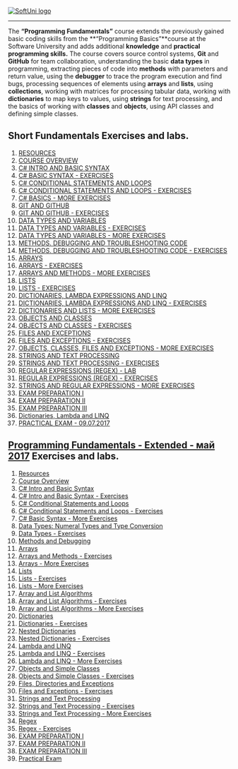 <a href="https://softuni.bg/trainings/courses" rel="Courses">  ![SoftUni logo][logo] <a/>

[logo]: http://innovationstarterbox.bg/wp-content/uploads/2016/05/Softuni_logo_trasparent.png "Logo Title Text 2"

---
The **“Programming Fundamentals”** course extends the previously gained basic coding skills from the **“Programming Basics”**course at the Software University and adds additional **knowledge** and **practical programming skills.**
The course covers source control systems, **Git** and **GitHub** for team collaboration, understanding the basic **data types** in programming, extracting pieces of code into **methods** with parameters and return value, using the **debugger** to trace the program execution and find bugs, processing sequences of elements using **arrays** and **lists**, using  **collections**, working with matrices for processing tabular data, working with **dictionaries** to map keys to values, using **strings** for text processing, and the basics of working with **classes** and **objects**, using API classes and defining simple classes.
## <b>Short Fundamentals</b> Exercises and labs.
1. <a href="https://github.com/Tuscann/Programming-Fundamentals-2017/tree/master/01.Short%20Fundamentals/01.RESOURCES" > RESOURCES </a> 
2. <a href="https://github.com/Tuscann/Programming-Fundamentals-2017/tree/master/01.Short%20Fundamentals/02.COURSE%20OVERVIEW" > COURSE OVERVIEW </a> 
3. <a href="https://github.com/Tuscann/Programming-Fundamentals-2017/tree/master/01.Short%20Fundamentals/03.C%23%20INTRO%20AND%20BASIC%20SYNTAX" > C# INTRO AND BASIC SYNTAX </a> 
4. <a href="https://github.com/Tuscann/Programming-Fundamentals-2017/tree/master/01.Short%20Fundamentals/04.C%23%20BASIC%20SYNTAX%20-%20EXERCISES" > C# BASIC SYNTAX - EXERCISES </a> 
5. <a href="https://github.com/Tuscann/Programming-Fundamentals-2017/tree/master/01.Short%20Fundamentals/05.C%23%20CONDITIONAL%20STATEMENTS%20AND%20LOOPS" >C# CONDITIONAL STATEMENTS AND LOOPS </a> 
6. <a href="https://github.com/Tuscann/Programming-Fundamentals-2017/tree/master/01.Short%20Fundamentals/06.C%23%20CONDITIONAL%20STATEMENTS%20AND%20LOOPS%20-%20EXERCISES" > C# CONDITIONAL STATEMENTS AND LOOPS - EXERCISES </a>
7. <a href="https://github.com/Tuscann/Programming-Fundamentals-2017/tree/master/01.Short%20Fundamentals/07.C%23%20BASICS%20-%20MORE%20EXERCISES"> C# BASICS - MORE EXERCISES </a>
8. <a href="https://github.com/Tuscann/Programming-Fundamentals-2017/tree/master/01.Short%20Fundamentals/08.GIT%20AND%20GITHUB"> GIT AND GITHUB </a>
9. <a href="https://github.com/Tuscann/Programming-Fundamentals-2017/tree/master/01.Short%20Fundamentals/09.Git%20and%20Github%20-%20Exercises"> GIT AND GITHUB - EXERCISES </a>
10. <a href="https://github.com/Tuscann/Programming-Fundamentals-2017/tree/master/01.Short%20Fundamentals/10.DATA%20TYPES%20AND%20VARIABLES"> DATA TYPES AND VARIABLES </a>
11. <a href="https://github.com/Tuscann/Programming-Fundamentals-2017/tree/master/01.Short%20Fundamentals/11.DATA%20TYPES%20AND%20VARIABLES%20-%20EXERCISES"> DATA TYPES AND VARIABLES - EXERCISES </a>
12. <a href="https://github.com/Tuscann/Programming-Fundamentals-2017/tree/master/01.Short%20Fundamentals/12.DATA%20TYPES%20AND%20VARIABLES%20-%20MORE%20EXERCISES"> DATA TYPES AND VARIABLES - MORE EXERCISES</a>
13. <a href="https://github.com/Tuscann/Programming-Fundamentals-2017/tree/master/01.Short%20Fundamentals/13.METHODS.%20DEBUGGING%20AND%20TROUBLESHOOTING%20CODE"> METHODS. DEBUGGING AND TROUBLESHOOTING CODE</a>
14. <a href="https://github.com/Tuscann/Programming-Fundamentals-2017/tree/master/01.Short%20Fundamentals/14.METHODS.%20DEBUGGING%20AND%20TROUBLESHOOTING%20CODE%20-%20EXERCISES"> METHODS. DEBUGGING AND TROUBLESHOOTING CODE - EXERCISES </a>
15. <a href="https://github.com/Tuscann/Programming-Fundamentals-2017/tree/master/01.Short%20Fundamentals/15.ARRAYS"> ARRAYS </a>
16. <a href="https://github.com/Tuscann/Programming-Fundamentals-2017/tree/master/01.Short%20Fundamentals/16.ARRAYS%20-%20EXERCISES"> ARRAYS - EXERCISES </a>
17. <a href="https://github.com/Tuscann/Programming-Fundamentals-2017/tree/master/01.Short%20Fundamentals/17.ARRAYS%20AND%20METHODS%20-%20MORE%20EXERCISES"> ARRAYS AND METHODS - MORE EXERCISES </a>
18. <a href="https://github.com/Tuscann/Programming-Fundamentals-2017/tree/master/01.Short%20Fundamentals/18.LISTS">LISTS</a>
19. <a href="https://github.com/Tuscann/Programming-Fundamentals-2017/tree/master/01.Short%20Fundamentals/19.LISTS%20-%20EXERCISES"> LISTS - EXERCISES </a>
20. <a href="https://github.com/Tuscann/Programming-Fundamentals-2017/tree/master/01.Short%20Fundamentals/20.DICTIONARIES%2C%20LAMBDA%20EXPRESSIONS%20AND%20LINQ">DICTIONARIES, LAMBDA EXPRESSIONS AND LINQ</a>
21. <a href="https://github.com/Tuscann/Programming-Fundamentals-2017/tree/master/01.Short%20Fundamentals/21.DICTIONARIES%2C%20LAMBDA%20EXPRESSIONS%20AND%20LINQ%20-%20EXERCISES"> DICTIONARIES, LAMBDA EXPRESSIONS AND LINQ - EXERCISES </a>
22. <a href="https://github.com/Tuscann/Programming-Fundamentals-2017/tree/master/01.Short%20Fundamentals/22.DICTIONARIES%20AND%20LISTS%20-%20MORE%20EXERCISES"> DICTIONARIES AND LISTS - MORE EXERCISES </a>
23. <a href="https://github.com/Tuscann/Programming-Fundamentals-2017/tree/master/01.Short%20Fundamentals/23.OBJECTS%20AND%20CLASSES"> OBJECTS AND CLASSES </a>
24. <a href="https://github.com/Tuscann/Programming-Fundamentals-2017/tree/master/01.Short%20Fundamentals/24.OBJECTS%20AND%20CLASSES%20-%20EXERCISES"> OBJECTS AND CLASSES - EXERCISES </a>
25. <a href="https://github.com/Tuscann/Programming-Fundamentals-2017/tree/master/01.Short%20Fundamentals/25.FILES%20AND%20EXCEPTIONS"> FILES AND EXCEPTIONS </a>
26. <a href="https://github.com/Tuscann/Programming-Fundamentals-2017/tree/master/01.Short%20Fundamentals/26.FILES%20AND%20EXCEPTIONS%20-%20EXERCISES"> FILES AND EXCEPTIONS - EXERCISES </a>
27. <a href="https://github.com/Tuscann/Programming-Fundamentals-2017/tree/master/01.Short%20Fundamentals/27.OBJECTS%2C%20CLASSES%2C%20FILES%20AND%20EXCEPTIONS%20-%20MORE%20EXERCISES"> OBJECTS, CLASSES, FILES AND EXCEPTIONS - MORE EXERCISES</a>
28. <a href="https://github.com/Tuscann/Programming-Fundamentals-2017/tree/master/01.Short%20Fundamentals/28.STRINGS%20AND%20TEXT%20PROCESSING"> STRINGS AND TEXT PROCESSING </a>
29. <a href="https://github.com/Tuscann/Programming-Fundamentals-2017/tree/master/01.Short%20Fundamentals/29.STRINGS%20AND%20TEXT%20PROCESSING%20-%20EXERCISES"> STRINGS AND TEXT PROCESSING - EXERCISES </a>
30. <a href="https://github.com/Tuscann/Programming-Fundamentals-2017/tree/master/01.Short%20Fundamentals/30.REGULAR%20EXPRESSIONS%20(REGEX)%20-%20LAB"> REGULAR EXPRESSIONS (REGEX) - LAB</a>
31. <a href="https://github.com/Tuscann/Programming-Fundamentals-2017/tree/master/01.Short%20Fundamentals/31.REGULAR%20EXPRESSIONS%20(REGEX)%20-%20EXERCISES"> REGULAR EXPRESSIONS (REGEX) - EXERCISES </a>
32. <a href="https://github.com/Tuscann/Programming-Fundamentals-2017/tree/master/01.Short%20Fundamentals/32.STRINGS%20AND%20REGULAR%20EXPRESSIONS%20-%20MORE%20EXERCISES"> STRINGS AND REGULAR EXPRESSIONS - MORE EXERCISES</a>
33. <a href="https://github.com/Tuscann/Programming-Fundamentals-2017/tree/master/01.Short%20Fundamentals/33.EXAM%20PREPARATION%20I"> EXAM PREPARATION I</a>
34. <a href="https://github.com/Tuscann/Programming-Fundamentals-2017/tree/master/01.Short%20Fundamentals/34.EXAM%20PREPARATION%20II"> EXAM PREPARATION II</a>
35. <a href="https://github.com/Tuscann/Programming-Fundamentals-2017/tree/master/01.Short%20Fundamentals/35.EXAM%20PREPARATION%20III"> EXAM PREPARATION III </a>
36. <a href=""> Dictionaries, Lambda and LINQ </a>
37. <a href="https://github.com/Tuscann/Programming-Fundamentals-2017/tree/master/01.Short%20Fundamentals/37.PRACTICAL%20EXAM%20-%2009.07.2017"> PRACTICAL EXAM - 09.07.2017</a>

## <b><a href="https://softuni.bg/trainings/1618/programming-fundamentals-extended-may-2017" >Programming Fundamentals - Extended - май 2017</a></b> Exercises and labs.
1. <a href="https://github.com/Tuscann/Programming-Fundamentals-2017/tree/master/02.Extented%20Fundamentals/01.RESOURCES"> Resources </a> 
2. <a href="https://github.com/Tuscann/Programming-Fundamentals-2017/tree/master/02.Extented%20Fundamentals/02.COURSE%20OVERVIEW"> Course Overview </a> 
3. <a href="https://github.com/Tuscann/Programming-Fundamentals-2017/tree/master/02.Extented%20Fundamentals/03.C%23%20INTRO%20AND%20BASIC%20SYNTAX"> C# Intro and Basic Syntax </a> 
4. <a href="https://github.com/Tuscann/Programming-Fundamentals-2017/tree/master/02.Extented%20Fundamentals/04.C%23%20INTRO%20AND%20BASIC%20SYNTAX%20-%20EXERCISES"> C# Intro and Basic Syntax - Exercises </a> 
5. <a href="https://github.com/Tuscann/Programming-Fundamentals-2017/tree/master/02.Extented%20Fundamentals/05.C%23%20CONDITIONAL%20STATEMENTS%20AND%20LOOPS"> C# Conditional Statements and Loops </a> 
6. <a href="https://github.com/Tuscann/Programming-Fundamentals-2017/tree/master/02.Extented%20Fundamentals/06.C%23%20CONDITIONAL%20STATEMENTS%20AND%20LOOPS%20-%20EXERCISES"> C# Conditional Statements and Loops - Exercises </a>
7. <a href="https://github.com/Tuscann/Programming-Fundamentals-2017/tree/master/02.Extented%20Fundamentals/07.C%23%20BASIC%20SYNTAX%20-%20MORE%20EXERCISES"> C# Basic Syntax - More Exercises </a>
8. <a href="https://github.com/Tuscann/Programming-Fundamentals-2017/tree/master/02.Extented%20Fundamentals/08.DATA%20TYPES%20NUMERAL%20TYPES%20AND%20TYPE%20CONVERSION"> Data Types: Numeral Types and Type Conversion </a>
9. <a href="https://github.com/Tuscann/Programming-Fundamentals-2017/tree/master/02.Extented%20Fundamentals/09.DATA%20TYPES%20-%20EXERCISES"> Data Types - Exercises </a>
10. <a href="https://github.com/Tuscann/Programming-Fundamentals-2017/tree/master/02.Extented%20Fundamentals/10.METHODS%20AND%20DEBUGGING"> Methods and Debugging </a>
11. <a href="https://github.com/Tuscann/Programming-Fundamentals-2017/tree/master/02.Extented%20Fundamentals/11.ARRAYS"> Arrays </a>
12. <a href="https://github.com/Tuscann/Programming-Fundamentals-2017/tree/master/02.Extented%20Fundamentals/12.ARRAYS%20AND%20METHODS%20-%20EXERCISES"> Arrays and Methods - Exercises </a>
13. <a href="https://github.com/Tuscann/Programming-Fundamentals-2017/tree/master/02.Extented%20Fundamentals/13.ARRAYS%20-%20MORE%20EXERCISES"> Arrays - More Exercises </a>
14. <a href="https://github.com/Tuscann/Programming-Fundamentals-2017/tree/master/02.Extented%20Fundamentals/14.LISTS"> Lists </a>
15. <a href="https://github.com/Tuscann/Programming-Fundamentals-2017/tree/master/02.Extented%20Fundamentals/15.LISTS%20-%20EXERCISES"> Lists - Exercises </a>
16. <a href="https://github.com/Tuscann/Programming-Fundamentals-2017/tree/master/02.Extented%20Fundamentals/16.LISTS%20-%20MORE%20EXERCISES"> Lists - More Exercises </a>
17. <a href="https://github.com/Tuscann/Programming-Fundamentals-2017/tree/master/02.Extented%20Fundamentals/17.ARRAY%20AND%20LIST%20ALGORITHMS"> Array and List Algorithms </a>
18. <a href="https://github.com/Tuscann/Programming-Fundamentals-2017/tree/master/02.Extented%20Fundamentals/18.ARRAY%20AND%20LIST%20ALGORITHMS%20-%20EXERCISES"> Array and List Algorithms - Exercises </a>
19. <a href="https://github.com/Tuscann/Programming-Fundamentals-2017/tree/master/02.Extented%20Fundamentals/19.ARRAY%20AND%20LIST%20ALGORITHMS%20-%20MORE%20EXERCISES"> Array and List Algorithms - More Exercises </a>
20. <a href="https://github.com/Tuscann/Programming-Fundamentals-2017/tree/master/02.Extented%20Fundamentals/20.DICTIONARIES"> Dictionaries </a>
21. <a href="https://github.com/Tuscann/Programming-Fundamentals-2017/tree/master/02.Extented%20Fundamentals/21.DICTIONARIES%20-%20EXERCISES"> Dictionaries - Exercises </a>
22. <a href="https://github.com/Tuscann/Programming-Fundamentals-2017/tree/master/02.Extented%20Fundamentals/22.NESTED%20DICTIONARIES"> Nested Dictionaries </a>
23. <a href="https://github.com/Tuscann/Programming-Fundamentals-2017/tree/master/02.Extented%20Fundamentals/23.NESTED%20DICTIONARIES%20-%20EXERCISES"> Nested Dictionaries - Exercises </a>
24. <a href="https://github.com/Tuscann/Programming-Fundamentals-2017/tree/master/02.Extented%20Fundamentals/24.LAMBDA%20AND%20LINQ"> Lambda and LINQ </a>
25. <a href="https://github.com/Tuscann/Programming-Fundamentals-2017/tree/master/02.Extented%20Fundamentals/25.LAMBDA%20AND%20LINQ%20-%20EXERCISES"> Lambda and LINQ - Exercises </a>
26. <a href=""> Lambda and LINQ - More Exercises </a>
27. <a href=""> Objects and Simple Classes </a>
28. <a href=""> Objects and Simple Classes - Exercises </a>
29. <a href=""> Files, Directories and Exceptions </a>
30. <a href=""> Files and Exceptions - Exercises </a>
31. <a href=""> Strings and Text Processing </a>
32. <a href=""> Strings and Text Processing - Exercises </a>
33. <a href=""> Strings and Text Processing - More Exercises </a>
34. <a href=""> Regex </a>
35. <a href=""> Regex - Exercises </a>
36. <a href=""> EXAM PREPARATION I</a>
37. <a href=""> EXAM PREPARATION II</a>
38. <a href=""> EXAM PREPARATION III </a>
39. <a href=""> Practical Еxam </a>
